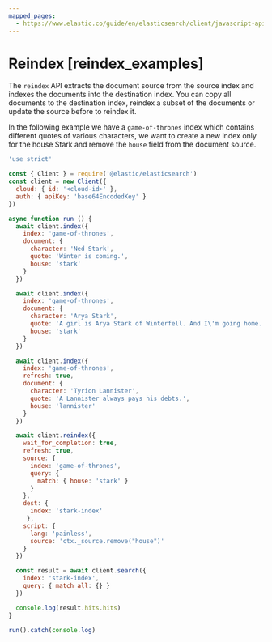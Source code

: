 ```yaml
---
mapped_pages:
  - https://www.elastic.co/guide/en/elasticsearch/client/javascript-api/current/reindex_examples.html
---
```


# Reindex [reindex_examples]

The `reindex` API extracts the document source from the source index and indexes the documents into the destination index. You can copy all documents to the destination index, reindex a subset of the documents or update the source before to reindex it.

In the following example we have a `game-of-thrones` index which contains different quotes of various characters, we want to create a new index only for the house Stark and remove the `house` field from the document source.

```js
'use strict'

const { Client } = require('@elastic/elasticsearch')
const client = new Client({
  cloud: { id: '<cloud-id>' },
  auth: { apiKey: 'base64EncodedKey' }
})

async function run () {
  await client.index({
    index: 'game-of-thrones',
    document: {
      character: 'Ned Stark',
      quote: 'Winter is coming.',
      house: 'stark'
    }
  })

  await client.index({
    index: 'game-of-thrones',
    document: {
      character: 'Arya Stark',
      quote: 'A girl is Arya Stark of Winterfell. And I\'m going home.',
      house: 'stark'
    }
  })

  await client.index({
    index: 'game-of-thrones',
    refresh: true,
    document: {
      character: 'Tyrion Lannister',
      quote: 'A Lannister always pays his debts.',
      house: 'lannister'
    }
  })

  await client.reindex({
    wait_for_completion: true,
    refresh: true,
    source: {
      index: 'game-of-thrones',
      query: {
        match: { house: 'stark' }
      }
    },
    dest: {
      index: 'stark-index'
     },
    script: {
      lang: 'painless',
      source: 'ctx._source.remove("house")'
    }
  })

  const result = await client.search({
    index: 'stark-index',
    query: { match_all: {} }
  })

  console.log(result.hits.hits)
}

run().catch(console.log)
```

